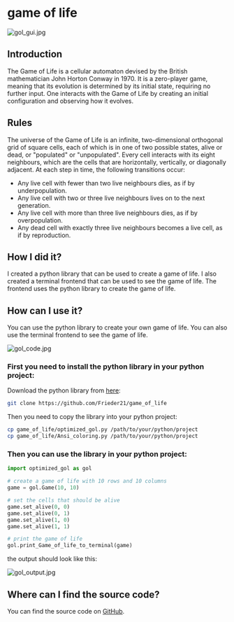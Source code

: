 # game of life

![gol_gui.jpg](https://beta.frieda-univers.me/static/assets/images/gol_gui.jpg)

## Introduction

The Game of Life is a cellular automaton devised by the British mathematician John Horton Conway in 1970. It is a zero-player game, meaning that its evolution is determined by its initial state, requiring no further input. One interacts with the Game of Life by creating an initial configuration and observing how it evolves.

## Rules

The universe of the Game of Life is an infinite, two-dimensional orthogonal grid of square cells, each of which is in one of two possible states, alive or dead, or "populated" or "unpopulated". Every cell interacts with its eight neighbours, which are the cells that are horizontally, vertically, or diagonally adjacent. At each step in time, the following transitions occur:

- Any live cell with fewer than two live neighbours dies, as if by underpopulation.
- Any live cell with two or three live neighbours lives on to the next generation.
- Any live cell with more than three live neighbours dies, as if by overpopulation.
- Any dead cell with exactly three live neighbours becomes a live cell, as if by reproduction.

## How I did it?

I created a python library that can be used to create a game of life. I also created a terminal frontend that can be used to see the game of life. The frontend uses the python library to create the game of life.

## How can I use it?

You can use the python library to create your own game of life. You can also use the terminal frontend to see the game of life.

![gol_code.jpg](https://beta.frieda-univers.me/static/assets/images/gol_code.jpg)

### First you need to install the python library in  your python project:

Download the python library from [here](https://github.com/Frieder21/game_of_life):
    
```bash
git clone https://github.com/Frieder21/game_of_life
```

Then you need to copy the library into your python project:

```bash
cp game_of_life/optimized_gol.py /path/to/your/python/project
cp game_of_life/Ansi_coloring.py /path/to/your/python/project
```

### Then you can use the library in your python project:

```python
import optimized_gol as gol

# create a game of life with 10 rows and 10 columns
game = gol.Game(10, 10)

# set the cells that should be alive
game.set_alive(0, 0)
game.set_alive(0, 1)
game.set_alive(1, 0)
game.set_alive(1, 1)

# print the game of life
gol.print_Game_of_life_to_terminal(game)
```

the output should look like this:

![gol_output.jpg](https://beta.frieda-univers.me/static/assets/images/gol_output.jpg)

## Where can I find the source code?

You can find the source code on [GitHub](https://github.com/Frieder21/game_of_life).

